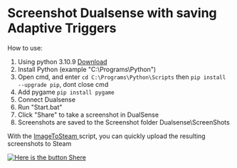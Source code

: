 # Screenshot Dualsense with saving Adaptive Triggers

How to use:

1. Using python 3.10.9 <a  href="https://www.python.org/downloads/release/python-3109/"> Download </a>
2. Install Python (example "C:\Programs\Python")
3. Open cmd, and enter ```cd C:\Programs\Python\Scripts``` then ```pip install --upgrade pip```, dont close cmd
4. Add pygame ```pip install pygame```
5. Connect Dualsense
6. Run "Start.bat"
7. Click "Share" to take a screenshot in DualSense
8. Screenshots are saved to the Screenshot folder Dualsense\ScreenShots

With the <a  href="https://github.com/DoctorSpace/Python/tree/main/ImageToSteam"> ImageToSteam </a> script, you can quickly upload the resulting screenshots to Steam

[<img alt='Here is the button Shere' target="_blank" src="https://github.com/DoctorSpace/Python/tree/main/ScreenshotDualsense/Share.png"/>](https://github.com/DoctorSpace/Python/tree/main/ScreenshotDualsense)


